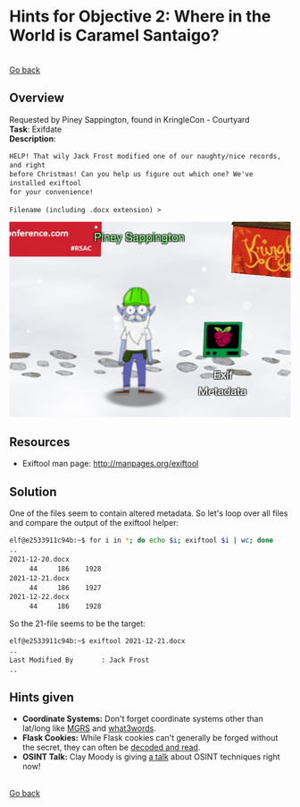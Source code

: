# Hints for Objective 2: Where in the World is Caramel Santaigo?

<br>[Go back](../Hints.md)

## Overview
Requested by Piney Sappington, found in KringleCon - Courtyard
<br>
**Task**: Exifdate  
**Description**: 

```
HELP! That wily Jack Frost modified one of our naughty/nice records, and right 
before Christmas! Can you help us figure out which one? We've installed exiftool
for your convenience!

Filename (including .docx extension) > 
```

![Piney Sappington](../img/Piney_Sappington.png)

## Resources
* Exiftool man page: http://manpages.org/exiftool

## Solution

One of the files seem to contain altered metadata. So let's loop over all files and compare the output of the exiftool helper:

``` bash
elf@e2533911c94b:~$ for i in *; do echo $i; exiftool $i | wc; done
..
2021-12-20.docx
     44     186    1928
2021-12-21.docx
     44     186    1927
2021-12-22.docx
     44     186    1928
```

So the 21-file seems to be the target:

``` bash
elf@e2533911c94b:~$ exiftool 2021-12-21.docx
..
Last Modified By       : Jack Frost
..
```

## Hints given

* **Coordinate Systems:** Don't forget coordinate systems other than lat/long like [MGRS](https://en.wikipedia.org/wiki/Military_Grid_Reference_System) and [what3words](https://what3words.com/).
* **Flask Cookies:** While Flask cookies can't generally be forged without the secret, they can often be [decoded and read](https://gist.github.com/chriselgee/b9f1861dd9b99a8c1ed30066b25ff80b).
* **OSINT Talk:** Clay Moody is giving [a talk](https://www.youtube.com/watch?v=tAot_mcBT9c) about OSINT techniques right now!

<br>[Go back](../Hints.md)
